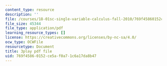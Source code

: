 ```yaml
---
content_type: resource
description: ''
file: /courses/18-01sc-single-variable-calculus-fall-2010/769f45860152ce5af0a71c6a17da8b47_-MI0b4h3rS0.pdf
file_size: 45344
file_type: application/pdf
learning_resource_types: []
license: https://creativecommons.org/licenses/by-nc-sa/4.0/
ocw_type: OCWFile
resourcetype: Document
title: 3play pdf file
uid: 769f4586-0152-ce5a-f0a7-1c6a17da8b47
---
```

